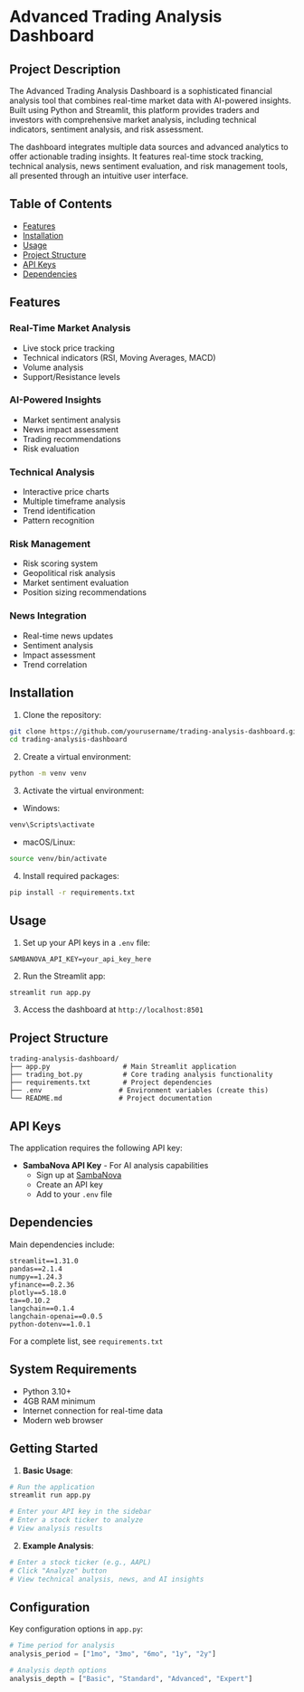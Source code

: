 # Advanced Trading Analysis Dashboard

## Project Description
The Advanced Trading Analysis Dashboard is a sophisticated financial analysis tool that combines real-time market data with AI-powered insights. Built using Python and Streamlit, this platform provides traders and investors with comprehensive market analysis, including technical indicators, sentiment analysis, and risk assessment.

The dashboard integrates multiple data sources and advanced analytics to offer actionable trading insights. It features real-time stock tracking, technical analysis, news sentiment evaluation, and risk management tools, all presented through an intuitive user interface.

## Table of Contents
- [Features](#features)
- [Installation](#installation)
- [Usage](#usage)
- [Project Structure](#project-structure)
- [API Keys](#api-keys)
- [Dependencies](#dependencies)

## Features

### Real-Time Market Analysis
- Live stock price tracking
- Technical indicators (RSI, Moving Averages, MACD)
- Volume analysis
- Support/Resistance levels

### AI-Powered Insights
- Market sentiment analysis
- News impact assessment
- Trading recommendations
- Risk evaluation

### Technical Analysis
- Interactive price charts
- Multiple timeframe analysis
- Trend identification
- Pattern recognition

### Risk Management
- Risk scoring system
- Geopolitical risk analysis
- Market sentiment evaluation
- Position sizing recommendations

### News Integration
- Real-time news updates
- Sentiment analysis
- Impact assessment
- Trend correlation

## Installation

1. Clone the repository:
```bash
git clone https://github.com/yourusername/trading-analysis-dashboard.git
cd trading-analysis-dashboard
```

2. Create a virtual environment:
```bash
python -m venv venv
```

3. Activate the virtual environment:
- Windows:
```bash
venv\Scripts\activate
```
- macOS/Linux:
```bash
source venv/bin/activate
```

4. Install required packages:
```bash
pip install -r requirements.txt
```

## Usage

1. Set up your API keys in a `.env` file:
```env
SAMBANOVA_API_KEY=your_api_key_here
```

2. Run the Streamlit app:
```bash
streamlit run app.py
```

3. Access the dashboard at `http://localhost:8501`

## Project Structure

```
trading-analysis-dashboard/
├── app.py                  # Main Streamlit application
├── trading_bot.py          # Core trading analysis functionality
├── requirements.txt        # Project dependencies
├── .env                   # Environment variables (create this)
└── README.md              # Project documentation
```

## API Keys

The application requires the following API key:
- **SambaNova API Key** - For AI analysis capabilities
  - Sign up at [SambaNova](https://sambanova.ai/)
  - Create an API key
  - Add to your `.env` file

## Dependencies

Main dependencies include:
```
streamlit==1.31.0
pandas==2.1.4
numpy==1.24.3
yfinance==0.2.36
plotly==5.18.0
ta==0.10.2
langchain==0.1.4
langchain-openai==0.0.5
python-dotenv==1.0.1
```

For a complete list, see `requirements.txt`

## System Requirements

- Python 3.10+
- 4GB RAM minimum
- Internet connection for real-time data
- Modern web browser

## Getting Started

1. **Basic Usage**:
```python
# Run the application
streamlit run app.py

# Enter your API key in the sidebar
# Enter a stock ticker to analyze
# View analysis results
```

2. **Example Analysis**:
```python
# Enter a stock ticker (e.g., AAPL)
# Click "Analyze" button
# View technical analysis, news, and AI insights
```

## Configuration

Key configuration options in `app.py`:
```python
# Time period for analysis
analysis_period = ["1mo", "3mo", "6mo", "1y", "2y"]

# Analysis depth options
analysis_depth = ["Basic", "Standard", "Advanced", "Expert"]
```

